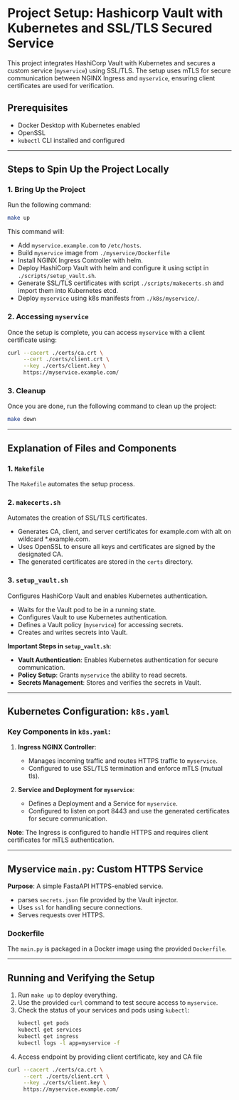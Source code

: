 
# Project Setup: Hashicorp Vault with Kubernetes and SSL/TLS Secured Service

This project integrates HashiCorp Vault with Kubernetes and secures a custom service (`myservice`) using SSL/TLS. The setup uses mTLS for secure communication between NGINX Ingress and `myservice`, ensuring client certificates are used for verification.

## Prerequisites
- Docker Desktop with Kubernetes enabled
- OpenSSL
- `kubectl` CLI installed and configured

---

## Steps to Spin Up the Project Locally

### 1. Bring Up the Project
Run the following command:
```bash
make up
```
This command will:
- Add `myservice.example.com` to `/etc/hosts`.
- Build `myservice` image from `./myservice/Dockerfile`
- Install NGINX Ingress Controller with helm.
- Deploy HashiCorp Vault with helm and configure it using sctipt in `./scripts/setup_vault.sh`.
- Generate SSL/TLS certificates with script `./scripts/makecerts.sh` and import them into Kubernetes etcd.
- Deploy `myservice` using k8s manifests from `./k8s/myservice/`.

### 2. Accessing `myservice`
Once the setup is complete, you can access `myservice` with a client certificate using:
```bash
curl --cacert ./certs/ca.crt \
     --cert ./certs/client.crt \
     --key ./certs/client.key \
     https://myservice.example.com/
```

### 3. Cleanup
Once you are done, run the following command to clean up the project:
```bash
make down
```

---

## Explanation of Files and Components

### 1. `Makefile`
The `Makefile` automates the setup process.

### 2. `makecerts.sh`
Automates the creation of SSL/TLS certificates.
- Generates CA, client, and server certificates for example.com with alt on wildcard *.example.com.
- Uses OpenSSL to ensure all keys and certificates are signed by the designated CA.
- The generated certificates are stored in the `certs` directory.


### 3. `setup_vault.sh`
Configures HashiCorp Vault and enables Kubernetes authentication.
- Waits for the Vault pod to be in a running state.
- Configures Vault to use Kubernetes authentication.
- Defines a Vault policy (`myservice`) for accessing secrets.
- Creates and writes secrets into Vault.

**Important Steps in `setup_vault.sh`**:
- **Vault Authentication**: Enables Kubernetes authentication for secure communication.
- **Policy Setup**: Grants `myservice` the ability to read secrets.
- **Secrets Management**: Stores and verifies the secrets in Vault.

---

## Kubernetes Configuration: `k8s.yaml`

### Key Components in `k8s.yaml`:
1. **Ingress NGINX Controller**:
   - Manages incoming traffic and routes HTTPS traffic to `myservice`.
   - Configured to use SSL/TLS termination and enforce mTLS (mutual tls).

2. **Service and Deployment for `myservice`**:
   - Defines a Deployment and a Service for `myservice`.
   - Configured to listen on port 8443 and use the generated certificates for secure communication.

**Note**: The Ingress is configured to handle HTTPS and requires client certificates for mTLS authentication.

---

## Myservice `main.py`: Custom HTTPS Service

**Purpose**: A simple FastaAPI HTTPS-enabled service.
- parses `secrets.json` file provided by the Vault injector.
- Uses `ssl` for handling secure connections.
- Serves requests over HTTPS.

### Dockerfile
The `main.py` is packaged in a Docker image using the provided `Dockerfile`.

---

## Running and Verifying the Setup
1. Run `make up` to deploy everything.
2. Use the provided `curl` command to test secure access to `myservice`.
3. Check the status of your services and pods using `kubectl`:
   ```bash
   kubectl get pods
   kubectl get services
   kubectl get ingress
   kubectl logs -l app=myservice -f
   ```
4. Access endpoint by providing client certificate, key and CA file
```bash
curl --cacert ./certs/ca.crt \
     --cert ./certs/client.crt \
     --key ./certs/client.key \
     https://myservice.example.com/
```
